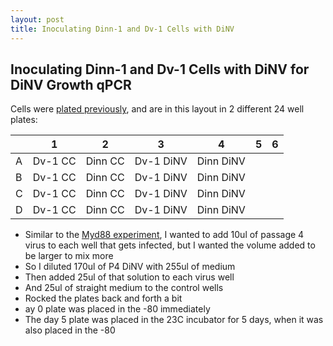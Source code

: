 ```yaml
---
layout: post
title: Inoculating Dinn-1 and Dv-1 Cells with DiNV
---
```


## Inoculating Dinn-1 and Dv-1 Cells with DiNV for DiNV Growth qPCR 

Cells were [plated previously](https://meschedl.github.io/Unckless-Lab-Notebook-Maggie/2024/03/20/plate-dinn-cell-infec.html), and are in this layout in 2 different 24 well plates: 

|   | 1       | 2       | 3         | 4         | 5 | 6 |
|---|---------|---------|-----------|-----------|---|---|
| A | Dv-1 CC | Dinn CC | Dv-1 DiNV | Dinn DiNV |   |   |
| B | Dv-1 CC | Dinn CC | Dv-1 DiNV | Dinn DiNV |   |   |
| C | Dv-1 CC | Dinn CC | Dv-1 DiNV | Dinn DiNV |   |   |
| D | Dv-1 CC | Dinn CC | Dv-1 DiNV | Dinn DiNV |   |   |

- Similar to the [Myd88 experiment](https://meschedl.github.io/Unckless-Lab-Notebook-Maggie/2024/03/17/innoc-myd88-cells.html), I wanted to add 10ul of passage 4 virus to each well that gets infected, but I wanted the volume added to be larger to mix more
- So I diluted 170ul of P4 DiNV with 255ul of medium
- Then added 25ul of that solution to each virus well
- And 25ul of straight medium to the control wells
- Rocked the plates back and forth a bit
- ay 0 plate was placed in the -80 immediately
- The day 5 plate was placed in the 23C incubator for 5 days, when it was also placed in the -80